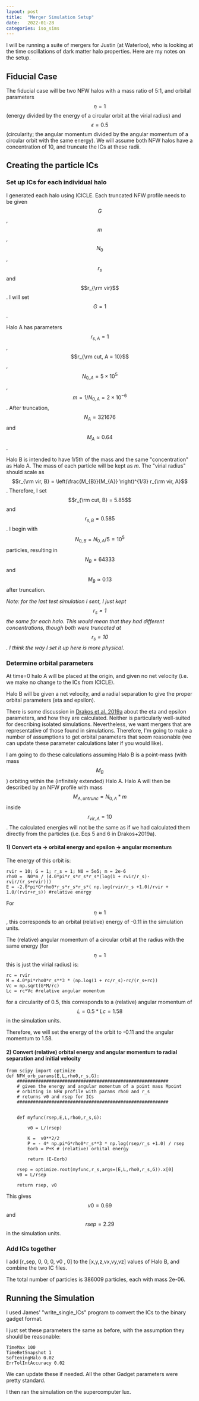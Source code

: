 ```yaml
---
layout: post
title:  "Merger Simulation Setup"
date:   2022-01-28
categories: iso_sims
---
```


I will be running a suite of mergers for Justin (at Waterloo), who is looking at the time oscillations of dark matter halo properties. Here are my notes on the setup.


## Fiducial Case

The fiducial case will be two NFW halos with a mass ratio of 5:1, and orbital parameters $$\eta =1$$ (energy divided by the energy of a circular orbit at the virial radius) and $$\epsilon=0.5$$ (circularity; the angular momentum divided by the angular momentum of a circular orbit with the same energy). We will assume both NFW halos have a concentration of 10, and truncate the ICs at these radii.


## Creating the particle ICs


### Set up ICs for each individual halo

I generated each halo using ICICLE. Each truncated NFW profile needs to be given $$G$$, $$m$$, $$N_0$$, $$r_s$$ and $$r_{\rm vir}$$. I will set $$G=1$$.

Halo A has parameters $$r_{s, A}=1$$, $$r_{\rm cut, A = 10}$$, $$N_{0,A} = 5\times 10^5$$, $$m = 1/N_{0,A} = 2 \times 10^{-6}$$. After truncation, $$N_A=321676$$ and $$M_A\approx0.64$$.

Halo B is intended to have 1/5th of the mass and the same "concentration" as Halo A. The mass of each particle will be kept as $m$. The "virial radius" should scale as $$r_{\rm vir, B} = \left(\frac{M_{B}}{M_{A}} \right)^{1/3}  r_{\rm vir, A}$$. Therefore, I set $$r_{\rm cut, B} = 5.85$$ and $$r_{s, B} = 0.585$$. I begin with $$N_{0,B} = N_{0,A}/5 = 10^5$$ particles, resulting in $$N_B=64333$$ and $$M_B\approx 0.13$$ after truncation.

*Note: for the last test simulation I sent, I just kept $$r_s=1$$ the same for each halo. This would mean that they had different concentrations, though both were truncated at $$r_s=10$$. I think the way I set it up here is more physical.*


### Determine orbital parameters

At time=0 halo A will be placed at the origin, and given no net velocity (i.e. we make no change to the ICs from ICICLE).

Halo B will be given a net velocity, and a radial separation to give the proper orbital parameters (eta and epsilon).


There is some discussion in <a href="">Drakos et al. 2019a</a> about the eta and epsilon parameters, and how they are calculated. Neither is particularly well-suited for describing isolated simulations. Nevertheless, we want mergers that are representative of those found in simulations. Therefore, I'm going to make a number of assumptions to get orbital parameters that seem reasonable (we can update these parameter calculations later if you would like).

I am going to do these calculations assuming Halo B is a point-mass (with mass $$M_B$$) orbiting within the (infinitely extended) Halo A. Halo A will then be described by an NFW profile with mass $$M_{A,untrunc} = N_{0,A}*m$$ inside $$r_{vir,A}=10$$. The calculated energies will not be the same as if we had calculated them directly from the particles (i.e. Eqs 5 and 6 in Drakos+2019a).


#### 1) Convert eta -> orbital energy and epsilon -> angular momentum

The energy of this orbit is:

```
rvir = 10; G = 1; r_s = 1; N0 = 5e5; m = 2e-6
rho0 =  N0*m / (4.0*pi*r_s*r_s*r_s*(log(1 + rvir/r_s)-rvir/(r_s+rvir)))
E = -2.0*pi*G*rho0*r_s*r_s*r_s*( np.log(rvir/r_s +1.0)/rvir + 1.0/(rvir+r_s)) #relative energy
```


For $$\eta \approx 1$$, this corresponds to an orbital (relative) energy of -0.11 in the simulation units.


The (relative) angular momentum of a circular orbit at the radius with the same energy (for $$\eta=1$$ this is just the virial radius) is:

```
rc = rvir
M = 4.0*pi*rho0*r_s**3 * (np.log(1 + rc/r_s)-rc/(r_s+rc))
Vc = np.sqrt(G*M/rc)
Lc = rc*Vc #relative angular momentum
```

for a circularity of 0.5, this corresponds to a (relative) angular momentum of $$L = 0.5*Lc = 1.58 $$ in the simulation units.


Therefore, we will set the energy of the orbit to -0.11 and the angular momentum to 1.58.


#### 2) Convert (relative) orbital energy and angular momentum to radial separation and initial velocity


```
from scipy import optimize
def NFW_orb_params(E,L,rho0,r_s,G):
    #########################################################
    # given the energy and angular momentum of a point mass Mpoint
    # orbiting in NFW profile with params rho0 and r_s
    # returns v0 and rsep for ICs
    #########################################################


    def myfunc(rsep,E,L,rho0,r_s,G):

        v0 = L/(rsep)

        K =  v0**2/2
        P = - 4* np.pi*G*rho0*r_s**3 * np.log(rsep/r_s +1.0) / rsep
        Eorb = P+K # (relative) orbital energy

        return (E-Eorb)

    rsep = optimize.root(myfunc,r_s,args=(E,L,rho0,r_s,G)).x[0]
    v0 = L/rsep

    return rsep, v0
```


This gives $$v0=0.69$$ and $$rsep = 2.29$$ in the simulation units.


### Add ICs together

I add [r_sep, 0, 0, 0, v0 , 0] to the [x,y,z,vx,vy,vz] values of Halo B, and combine the two IC files.

The total number of particles is 386009 particles, each with mass 2e-06.





## Running the Simulation


I used James' "write_single_ICs" program to convert the ICs to the binary gadget format.


I just set these parameters the same as before, with the assumption they should be reasonable:

```
TimeMax 100
TimeBetSnapshot 1
SofteningHalo 0.02
ErrTolIntAccuracy 0.02
```

We can update these if needed. All the other Gadget parameters were pretty standard.


I then ran the simulation on the supercomputer lux.
